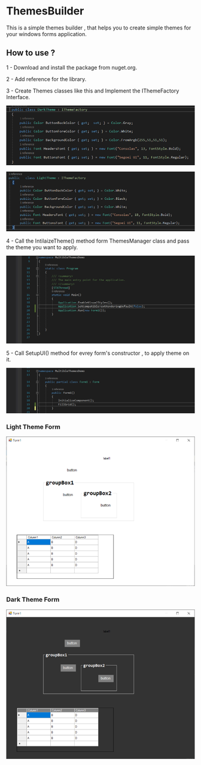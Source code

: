 # ThemesBuilder
This is a simple themes builder , that helps you to create simple themes for your windows forms application.

## How to use ?

1 - Download and install the package from nuget.org.

2 - Add reference for the library.

3 - Create Themes classes like this and Implement the IThemeFactory Interface.


![Dark theme class](https://github.com/BekoSan/ThemesBuilder/blob/master/Images/DarkTheme.png)

![Light theme class](https://github.com/BekoSan/ThemesBuilder/blob/master/Images/LightTheme.png)


4 -  Call the IntilaizeTheme() method form ThemesManager class and pass the theme you want to apply.


![Apply theme](https://github.com/BekoSan/ThemesBuilder/blob/master/Images/ApplyTheTheme.gif)


5 - Call SetupUI() method for evrey form's constructor , to apply theme on it.


![Apply Form Theme](https://github.com/BekoSan/ThemesBuilder/blob/master/Images/ApplyTheThemeForm.gif)


### Light Theme Form

![Light Theme](https://github.com/BekoSan/ThemesBuilder/blob/master/Images/LightForm.png)


### Dark Theme Form

![Dark Theme](https://github.com/BekoSan/ThemesBuilder/blob/master/Images/DarkForm.png)
